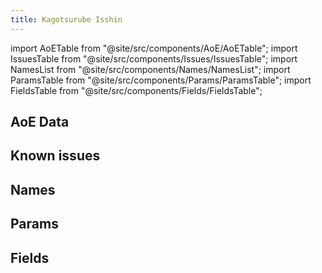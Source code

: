```yaml
---
title: Kagotsurube Isshin
---
```


import AoETable from "@site/src/components/AoE/AoETable";
import IssuesTable from "@site/src/components/Issues/IssuesTable";
import NamesList from "@site/src/components/Names/NamesList";
import ParamsTable from "@site/src/components/Params/ParamsTable";
import FieldsTable from "@site/src/components/Fields/FieldsTable";

## AoE Data

<AoETable item_key="kagotsurubeisshin" data_src="weapon" />

## Known issues

<IssuesTable item_key="kagotsurubeisshin" data_src="weapon" />

## Names

<NamesList item_key="kagotsurubeisshin" data_src="weapon" />

## Params

<ParamsTable item_key="kagotsurubeisshin" data_src="weapon" />

## Fields

<FieldsTable item_key="kagotsurubeisshin" data_src="weapon" />
